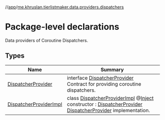 //[app](../../index.md)/[me.khruslan.tierlistmaker.data.providers.dispatchers](index.md)

# Package-level declarations

Data providers of Coroutine Dispatchers.

## Types

| Name | Summary |
|---|---|
| [DispatcherProvider](-dispatcher-provider/index.md) | interface [DispatcherProvider](-dispatcher-provider/index.md)<br>Contract for providing coroutine dispatchers. |
| [DispatcherProviderImpl](-dispatcher-provider-impl/index.md) | class [DispatcherProviderImpl](-dispatcher-provider-impl/index.md) @[Inject](https://javax-inject.github.io/javax-inject/api/javax/inject/Inject.html) constructor : [DispatcherProvider](-dispatcher-provider/index.md)<br>[DispatcherProvider](-dispatcher-provider/index.md) implementation. |
